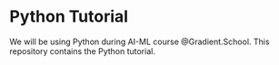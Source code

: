 # Python Tutorial

We will be using Python during AI-ML course @Gradient.School. This repository contains the Python tutorial.
